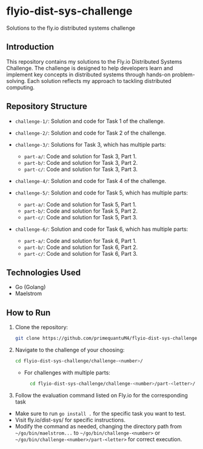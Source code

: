 # flyio-dist-sys-challenge
Solutions to the fly.io distributed systems challenge
## Introduction
This repository contains my solutions to the Fly.io Distributed Systems Challenge. The challenge is designed to help developers learn and implement key concepts in distributed systems through hands-on problem-solving. Each solution reflects my approach to tackling distributed computing.

## Repository Structure
- `challenge-1/`: Solution and code for Task 1 of the challenge.

- `challenge-2/`: Solution and code for Task 2 of the challenge.
  
- `challenge-3/`: Solutions for Task 3, which has multiple parts:
  - `part-a/`: Code and solution for Task 3, Part 1.
  - `part-b/`: Code and solution for Task 3, Part 2.
  - `part-c/`: Code and solution for Task 3, Part 3.
    
- `challenge-4/`: Solution and code for Task 4 of the challenge.

- `challenge-5/`: Solution and code for Task 5, which has multiple parts:
  - `part-a/`: Code and solution for Task 5, Part 1.
  - `part-b/`: Code and solution for Task 5, Part 2.
  - `part-c/`: Code and solution for Task 5, Part 3.
 
- `challenge-6/`: Solution and code for Task 6, which has multiple parts:
  - `part-a/`: Code and solution for Task 6, Part 1.
  - `part-b/`: Code and solution for Task 6, Part 2.
  - `part-c/`: Code and solution for Task 6, Part 3.
 
 ## Technologies Used
- Go (Golang)
- Maelstrom

## How to Run
1. Clone the repository:
   ```bash
   git clone https://github.com/primequantuM4/flyio-dist-sys-challenge.git
   ```
2. Navigate to the challenge of your choosing:
    ```bash
    cd flyio-dist-sys-challenge/challenge-<number>/
    ```
    - For challenges with multiple parts:
      ```bash
        cd flyio-dist-sys-challenge/challenge-<number>/part-<letter>/
      ```
3. Follow the evaluation command listed on Fly.io for the corresponding task
  - Make sure to run `go install .` for the specific task you want to test.
  - Visit fly.io/dist-sys/<task-number> for specific instructions.
  - Modify the command as needed, changing the directory path from ` ~/go/bin/maelstrom... ` to ` ~/go/bin/challenge-<number> ` or ` ~/go/bin/challenge-<number>/part-<letter> ` for correct execution.
    
